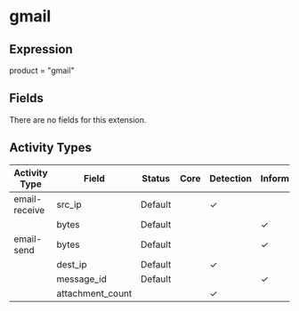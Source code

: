 gmail
=====

Expression
----------

product = "gmail"

Fields
------

There are no fields for this extension.

Activity Types
--------------

| Activity Type | Field            | Status  | Core | Detection | Informational |
| ------------- | ---------------- | ------- | ---- | --------- | ------------- |
| email-receive | src_ip           | Default |      | &#10003;  |               |
|               | bytes            | Default |      |           | &#10003;      |
| email-send    | bytes            | Default |      |           | &#10003;      |
|               | dest_ip          | Default |      | &#10003;  |               |
|               | message_id       | Default |      |           | &#10003;      |
|               | attachment_count |         |      | &#10003;  |               |

